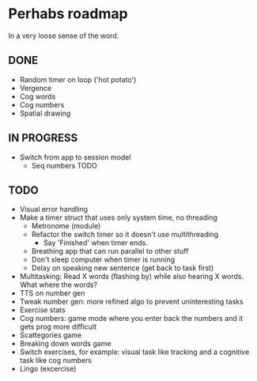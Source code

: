 # Perhabs roadmap
In a very loose sense of the word.

## DONE
- Random timer on loop ('hot potato')
- Vergence
- Cog words
- Cog numbers
- Spatial drawing

## IN PROGRESS
- Switch from app to session model
    - Seq numbers TODO

## TODO
- Visual error handling
- Make a timer struct that uses only system time, no threading
    - Metronome (module)
    - Refactor the switch timer so it doesn't use multithreading
        - Say 'Finished' when timer ends.
    - Breathing app that can run parallel to other stuff
    - Don't sleep computer when timer is running
    - Delay on speaking new sentence (get back to task first)
- Multitasking:
    Read X words (flashing by) while also hearing X words. What where the words?
- TTS on number gen
- Tweak number gen: more refined algo to prevent uninteresting tasks
- Exercise stats
- Cog numbers: game mode where you enter back the numbers and it gets prog more difficult
- Scattegories game
- Breaking down words game
- Switch exercises, for example: visual task like tracking and a cognitive task like cog numbers
- Lingo (excercise)
